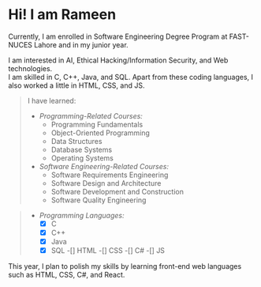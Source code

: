 # Hi! I am Rameen

Currently, I am enrolled in Software Engineering Degree Program at FAST-NUCES Lahore and in my junior year.  

 I am interested in AI, Ethical Hacking/Information Security, and Web technologies.  
 I am skilled in C, C++, Java, and SQL. Apart from these coding languages, I also worked a little in HTML, CSS, and JS.  
 >
 >I have learned:  
 > * *Programming-Related Courses:*  
 >   * Programming Fundamentals  
 >   * Object-Oriented Programming  
 >   * Data Structures  
 >   * Database Systems  
 >   * Operating Systems  
 > * *Software Engineering-Related Courses:*  
 >   - Software Requirements Engineering  
 >   - Software Design and Architecture  
 >   - Software Development and Construction  
 >   - Software Quality Engineering  

 > * *Programming Languages:*  
 >   -[x] C
 >   -[x] C++
 >   -[x] Java
 >   -[x] SQL
 >   -[]  HTML
 >   -[]  CSS
 >   -[]  C#
 >   -[]  JS

This year, I plan to polish my skills by learning front-end web languages such as HTML, CSS, C#, and React.  
